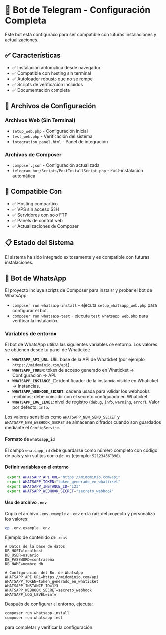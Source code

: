 # 🤖 Bot de Telegram - Configuración Completa

Este bot está configurado para ser compatible con futuras instalaciones y actualizaciones.

## ✅ Características

- ✅ Instalación automática desde navegador
- ✅ Compatible con hosting sin terminal
- ✅ Autoloader robusto que no se rompe
- ✅ Scripts de verificación incluidos
- ✅ Documentación completa

## 🔧 Archivos de Configuración

### Archivos Web (Sin Terminal)
- `setup_web.php` - Configuración inicial
- `test_web.php` - Verificación del sistema
- `integration_panel.html` - Panel de integración

### Archivos de Composer
- `composer.json` - Configuración actualizada
- `telegram_bot/Scripts/PostInstallScript.php` - Post-instalación automática

## 🎯 Compatible Con

- ✅ Hosting compartido
- ✅ VPS sin acceso SSH
- ✅ Servidores con solo FTP
- ✅ Panels de control web
- ✅ Actualizaciones de Composer

## 📋 Estado del Sistema

El sistema ha sido integrado exitosamente y es compatible con futuras instalaciones.

## 📱 Bot de WhatsApp

El proyecto incluye scripts de Composer para instalar y probar el bot de WhatsApp:

- `composer run whatsapp-install` - ejecuta `setup_whatsapp_web.php` para configurar el bot.
- `composer run whatsapp-test` - ejecuta `test_whatsapp_web.php` para verificar la instalación.

### Variables de entorno

El bot de WhatsApp utiliza las siguientes variables de entorno. Los valores se obtienen desde tu panel de Whaticket:

- **`WHATSAPP_API_URL`**: URL base de la API de Whaticket (por ejemplo `https://midominio.com/api`).
- **`WHATSAPP_TOKEN`**: token de acceso generado en Whaticket → Configuración → API.
- **`WHATSAPP_INSTANCE_ID`**: identificador de la instancia visible en Whaticket → Instancias.
- **`WHATSAPP_WEBHOOK_SECRET`**: cadena usada para validar los webhooks recibidos; debe coincidir con el secreto configurado en Whaticket.
- **`WHATSAPP_LOG_LEVEL`**: nivel de registro (`debug`, `info`, `warning`, `error`). Valor por defecto: `info`.

Los valores sensibles como `WHATSAPP_NEW_SEND_SECRET` y `WHATSAPP_NEW_WEBHOOK_SECRET` se almacenan cifrados cuando son guardados mediante el `ConfigService`.

#### Formato de `whatsapp_id`
El campo `whatsapp_id` debe guardarse como número completo con código de país y sin sufijos como `@c.us` (ejemplo: `521234567890`).

#### Definir variables en el entorno

```bash
 export WHATSAPP_API_URL="https://midominio.com/api"
 export WHATSAPP_TOKEN="token_generado_en_whaticket"
 export WHATSAPP_INSTANCE_ID="123"
 export WHATSAPP_WEBHOOK_SECRET="secreto_webhook"
```

#### Uso de archivo `.env`

Copia el archivo `.env.example` a `.env` en la raíz del proyecto y personaliza los valores:

```bash
cp .env.example .env
```

Ejemplo de contenido de `.env`:

```env
# Datos de la base de datos
DB_HOST=localhost
DB_USER=usuario
DB_PASSWORD=contraseña
DB_NAME=nombre_db

# Configuración del Bot de WhatsApp
WHATSAPP_API_URL=https://midominio.com/api
WHATSAPP_TOKEN=token_generado_en_whaticket
WHATSAPP_INSTANCE_ID=123
WHATSAPP_WEBHOOK_SECRET=secreto_webhook
WHATSAPP_LOG_LEVEL=info
```

Después de configurar el entorno, ejecuta:

```bash
composer run whatsapp-install
composer run whatsapp-test
```

para completar y verificar la configuración.

